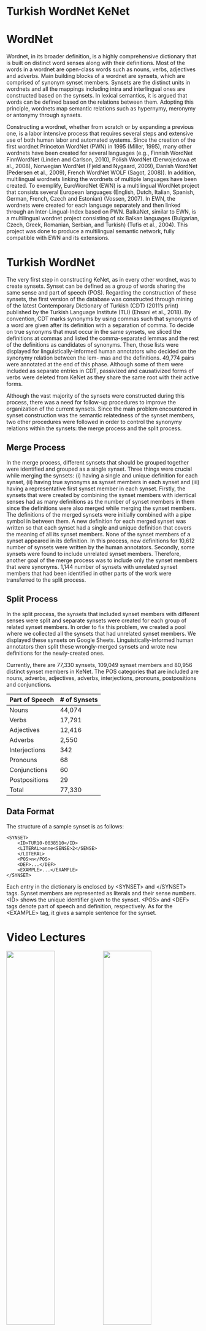 Turkish WordNet KeNet
============

# WordNet

Wordnet, in its broader definition, is a highly comprehensive dictionary that is built on distinct word senses along with their definitions. Most of the words in a wordnet are open-class words such as nouns, verbs, adjectives and adverbs. Main building blocks of a wordnet are synsets, which are comprised of synonym synset members. Synsets are the distinct units in wordnets and all the mappings including intra and interlingual ones are constructed based on the synsets. In lexical semantics, it is argued that words can be defined based on the relations between them. Adopting this principle, wordnets map semantic relations such as hypernymy, meronymy or antonymy through synsets.

Constructing a wordnet, whether from scratch or by expanding a previous one, is a labor intensive process that requires several steps and extensive use of both human labor and automated systems. Since the creation of the first wordnet Princeton WordNet (PWN) in 1995 (Miller, 1995), many other wordnets have been created for several languages (e.g., Finnish WordNet FinnWordNet (Linden and Carlson, 2010), Polish WordNet (Derwojedowa et al., 2008), Norwegian WordNet (Fjeld and Nygaard, 2009), Danish WordNet (Pedersen et al., 2009), French WordNet WOLF (Sagot, 2008)). In addition, multilingual wordnets linking the wordnets of multiple languages have been created. To exemplify, EuroWordNet (EWN) is a multilingual WordNet project that consists several European languages (English, Dutch, Italian, Spanish, German, French, Czech and Estonian) (Vossen, 2007). In EWN, the wordnets were created for each language separately and then linked through an Inter-Lingual-Index based on PWN. BalkaNet, similar to EWN, is a multilingual wordnet project consisting of six Balkan languages (Bulgarian, Czech, Greek, Romanian, Serbian, and Turkish) (Tufis et al., 2004). This project was done to produce a multilingual semantic network, fully compatible with EWN and its extensions.

# Turkish WordNet

The very first step in constructing KeNet, as in every other wordnet, was to create synsets. Synset can be defined as a group of words sharing the same sense and part of speech (POS). Regarding the construction of these synsets, the first version of the database was constructed through mining of the latest Contemporary Dictionary of Turkish (CDT) (2011’s print) published by the Turkish Language Institute (TLI) (Ehsani et al., 2018). By convention, CDT marks synonyms by using commas such that synonyms of a word are given after its definition with a separation of comma. To decide on true synonyms that must occur in the same synsets, we sliced the definitions at commas and listed the comma-separated lemmas and the rest of the definitions as candidates of synonyms. Then, those lists were displayed for linguistically-informed human annotators who decided on the synonymy relation between the lem- mas and the definitions. 49,774 pairs were annotated at the end of this phase. Although some of them were included as separate entries in CDT, passivized and causativized forms of verbs were deleted from KeNet as they share the same root with their active forms.

Although the vast majority of the synsets were constructed during this process, there was a need for follow-up procedures to improve the organization of the current synsets. Since the main problem encountered in synset construction was the semantic relatedness of the synset members, two other procedures were followed in order to control the synonymy relations within the synsets: the merge process and the split process.

## Merge Process

In the merge process, different synsets that should be grouped together were identified and grouped as a single synset. Three things were crucial while merging the synsets: (i) having a single and unique definition for each synset, (ii) having true synonyms as synset members in each synset and (iii) having a representative first synset member in each synset. Firstly, the synsets that were created by combining the synset members with identical senses had as many definitions as the number of synset members in them since the definitions were also merged while merging the synset members. The definitions of the merged synsets were initially combined with a pipe symbol in between them. A new definition for each merged synset was written so that each synset had a single and unique definition that covers the meaning of all its synset members. None of the synset members of a synset appeared in its definition. In this process, new definitions for 10,612 number of synsets were written by the human annotators. Secondly, some synsets were found to include unrelated synset members. Therefore, another goal of the merge process was to include only the synset members that were synonyms. 1,144 number of synsets with unrelated synset members that had been identified in other parts of the work were transferred to the split process.

## Split Process

In the split process, the synsets that included synset members with different senses were split and separate synsets were created for each group of related synset members. In order to fix this problem, we created a pool where we collected all the synsets that had unrelated synset members. We displayed these synsets on Google Sheets. Linguistically-informed human annotators then split these wrongly-merged synsets and wrote new definitions for the newly-created ones.

Currently, there are 77,330 synsets, 109,049 synset members and 80,956 distinct synset members in KeNet. The POS categories that are included are nouns, adverbs, adjectives, adverbs, interjections, pronouns, postpositions and conjunctions.

|Part of Speech|# of Synsets|
|---|---|
|Nouns|44,074|
|Verbs|17,791|
|Adjectives|12,416|
|Adverbs|2,550|
|Interjections|342|
|Pronouns|68|
|Conjunctions|60|
|Postpositions|29|
|Total|77,330|

## Data Format

The structure of a sample synset is as follows:

	<SYNSET>
		<ID>TUR10-0038510</ID>
		<LITERAL>anne<SENSE>2</SENSE>
		</LITERAL>
		<POS>n</POS>
		<DEF>...</DEF>
		<EXAMPLE>...</EXAMPLE>
	</SYNSET>

Each entry in the dictionary is enclosed by \<SYNSET> and \</SYNSET> tags. Synset members are represented as literals and their sense numbers. \<ID> shows the unique identifier given to the synset. \<POS> and \<DEF> tags denote part of speech and definition, respectively. As for the \<EXAMPLE> tag, it gives a sample sentence for the synset.
	
Video Lectures
============

[<img src=video1.jpg width="50%">](https://youtu.be/RLVTegHva_k)[<img src=video2.jpg width="50%">](https://youtu.be/DFc_XEqJshU)[<img src=video3.jpg width="50%">](https://youtu.be/KyA32rOv308)
	
For Developers
============

You can also see [Python](https://github.com/starlangsoftware/TurkishWordNet-Py), [Cython](https://github.com/starlangsoftware/TurkishWordNet-Cy), [C++](https://github.com/starlangsoftware/TurkishWordNet-CPP), [Swift](https://github.com/starlangsoftware/TurkishWordNet-Swift), [Js](https://github.com/starlangsoftware/TurkishWordNet-Js), or [C#](https://github.com/starlangsoftware/TurkishWordNet-CS) repository.

## Requirements

* [Java Development Kit 8 or higher](#java), Open JDK or Oracle JDK
* [Maven](#maven)
* [Git](#git)

### Java 

To check if you have a compatible version of Java installed, use the following command:

    java -version
    
If you don't have a compatible version, you can download either [Oracle JDK](https://www.oracle.com/technetwork/java/javase/downloads/jdk8-downloads-2133151.html) or [OpenJDK](https://openjdk.java.net/install/)    

### Maven
To check if you have Maven installed, use the following command:

    mvn --version
    
To install Maven, you can follow the instructions [here](https://maven.apache.org/install.html).      

### Git

Install the [latest version of Git](https://git-scm.com/book/en/v2/Getting-Started-Installing-Git).

## Download Code

In order to work on code, create a fork from GitHub page. 
Use Git for cloning the code to your local or below line for Ubuntu:

	git clone <your-fork-git-link>

A directory called WordNet will be created. Or you can use below link for exploring the code:

	git clone https://github.com/starlangsoftware/TurkishWordNet.git

## Open project with IntelliJ IDEA

Steps for opening the cloned project:

* Start IDE
* Select **File | Open** from main menu
* Choose `WordNet/pom.xml` file
* Select open as project option
* Couple of seconds, dependencies with Maven will be downloaded. 


## Compile

**From IDE**

After being done with the downloading and Maven indexing, select **Build Project** option from **Build** menu. After compilation process, user can run WordNet.

**From Console**

Go to `WordNet` directory and compile with 

     mvn compile 

## Generating jar files

**From IDE**

Use `package` of 'Lifecycle' from maven window on the right and from `WordNet` root module.

**From Console**

Use below line to generate jar file:

     mvn install

## Maven Usage

        <dependency>
            <groupId>io.github.starlangsoftware</groupId>
            <artifactId>WordNet</artifactId>
            <version>1.0.27</version>
        </dependency>

Detailed Description
============

+ [WordNet](#wordnet)
+ [SynSet](#synset)
+ [Synonym](#synonym)

## WordNet

To load the WordNet KeNet,

	WordNet a = new WordNet();

To load a particular WordNet,

	WordNet domain = new WordNet("domain_wordnet.xml", new Locale("tr"));

To bring all the synsets,

	Collection<SynSet> synSetList()

To bring a particular synset,

	SynSet getSynSetWithId(String synSetId)

And, to bring all the meanings (Synsets) of a particular word, the following is used.

	ArrayList<SynSet> getSynSetsWithLiteral(String literal)

## SynSet

Synonym is procured in order to find the synonymous literals of a synset.

	Synonym getSynonym()
	
In order to obtain the Relations inside a synset as index based, the following method is used.

	Relation getRelation(int index)

For instance, all the relations in a synset,

	for (int i = 0; i < synset.relationSize(); i++){
		relation = synset.getRelation(i);
		...
	}

## Synonym

The literals inside the Synonym are found as index based with the following method.


	Literal getLiteral(int index)

For example, all the literals inside a synonym can be found with the following:

	for (int i = 0; i < synonym.literalSize(); i++){
		literal = synonym.getLiteral(i);
		...
	}

# Cite

	@inproceedings{bakay21,
 	title={{T}urkish {W}ord{N}et {K}e{N}et},
 	year={2021},
 	author={O. Bakay and O. Ergelen and E. Sarmis and S. Yildirim and A. Kocabalcioglu and B. N. Arican and M. Ozcelik and E. Saniyar and O. Kuyrukcu and B. 	Avar and O. T. Y{\i}ld{\i}z},
 	booktitle={Proceedings of GWC 2021}
 	}

